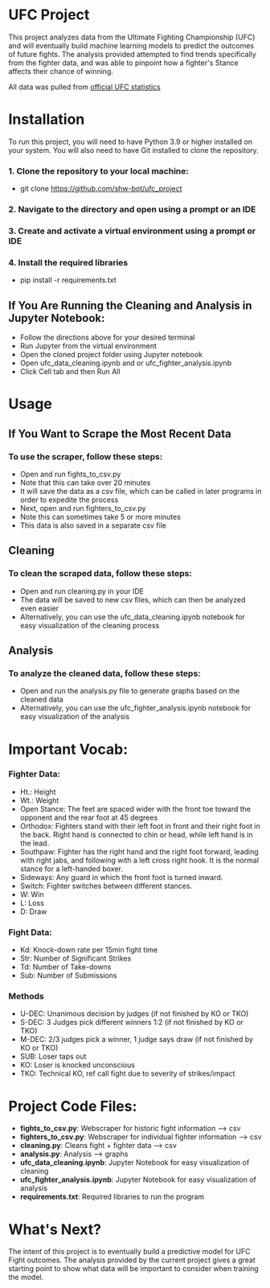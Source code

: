 # UFC Project
This project analyzes data from the Ultimate Fighting Championship (UFC) and will eventually build machine learning models to predict the outcomes of future fights.
The analysis provided attempted to find trends specifically from the fighter data, and was able to pinpoint how a fighter's Stance affects their chance of winning.

All data was pulled from [official UFC statistics](ufcstats.com)

# Installation
To run this project, you will need to have Python 3.9 or higher installed on your system. You will also need to have Git installed to clone the repository.

### 1. Clone the repository to your local machine:
- git clone https://github.com/shw-bot/ufc_project
### 2. Navigate to the directory and open using a prompt or an IDE
### 3. Create and activate a virtual environment using a prompt or IDE
### 4. Install the required libraries
- pip install -r requirements.txt

## If You Are Running the Cleaning and Analysis in Jupyter Notebook:

- Follow the directions above for your desired terminal
- Run Jupyter from the virtual environment
- Open the cloned project folder using Jupyter notebook
- Open ufc_data_cleaning.ipynb and or ufc_fighter_analysis.ipynb
- Click Cell tab and then Run All

# Usage
## If You Want to Scrape the Most Recent Data
### To use the scraper, follow these steps:
- Open and run fights_to_csv.py
- Note that this can take over 20 minutes
- It will save the data as a csv file, which can be called in later programs in order to expedite the process
- Next, open and run fighters_to_csv.py
- Note this can sometimes take 5 or more minutes
- This data is also saved in a separate csv file

## Cleaning
### To clean the scraped data, follow these steps:
- Open and run cleaning.py in your IDE
- The data will be saved to new csv files, which can then be analyzed even easier
- Alternatively, you can use the ufc_data_cleaning.ipynb notebook for easy visualization of the cleaning process

## Analysis
### To analyze the cleaned data, follow these steps:
- Open and run the analysis.py file to generate graphs based on the cleaned data
- Alternatively, you can use the ufc_fighter_analysis.ipynb notebook for easy visualization of the analysis

# Important Vocab:

### Fighter Data:
- Ht.: Height
- Wt.: Weight
- Open Stance: The feet are spaced wider with the front toe toward the opponent and the rear foot at 45 degrees
- Orthodox: Fighters stand with their left foot in front and their right foot in the back. Right hand is connected to chin or head, while left hand is in the lead.
- Southpaw: Fighter has the right hand and the right foot forward, leading with right jabs, and following with a left cross right hook. It is the normal stance for a left-handed boxer.
- Sideways: Any guard in which the front foot is turned inward.
- Switch: Fighter switches between different stances.
- W: Win
- L: Loss
- D: Draw

### Fight Data:
- Kd: Knock-down rate per 15min fight time
- Str: Number of Significant Strikes
- Td: Number of Take-downs
- Sub: Number of Submissions
### Methods
- U-DEC: Unanimous decision by judges (if not finished by KO or TKO)
- S-DEC: 3 Judges pick different winners 1:2 (if not finished by KO or TKO)
- M-DEC: 2/3 judges pick a winner, 1 judge says draw (if not finished by KO or TKO)
- SUB: Loser taps out
- KO: Loser is knocked unconscious
- TKO: Technical KO, ref call fight due to severity of strikes/impact


# Project Code Files:

- **fights_to_csv.py**: Webscraper for historic fight information --> csv
- **fighters_to_csv.py**: Webscraper for individual fighter information --> csv
- **cleaning.py**: Cleans fight + fighter data --> csv
- **analysis.py**: Analysis --> graphs
- **ufc_data_cleaning.ipynb**: Jupyter Notebook for easy visualization of cleaning
- **ufc_fighter_analysis.ipynb**: Jupyter Notebook for easy visualization of analysis
- **requirements.txt**: Required libraries to run the program

# What's Next?

The intent of this project is to eventually build a predictive model for UFC Fight outcomes. The analysis provided by the current project gives a great starting point to show what data will be important to consider when training the model.
